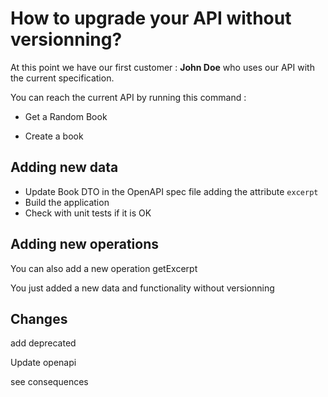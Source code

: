 # How to upgrade your API without versionning?

At this point we have our first customer : **John Doe** who uses our API with the current specification.  

You can reach the current API by running this command :

* Get a Random Book

* Create a book

## Adding new data

* Update Book DTO in the OpenAPI spec file adding the attribute ``excerpt``
* Build the application
* Check with unit tests if it is OK

## Adding new operations

You can also add a new operation getExcerpt

You just added a new data and functionality without versionning

## Changes 

add deprecated

Update openapi

see consequences